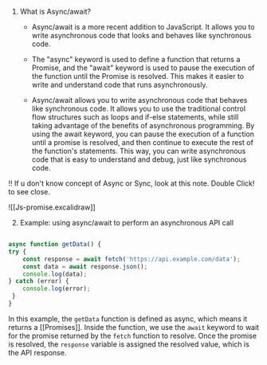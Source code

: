 1. What is Async/await? 

	- Async/await is a more recent addition to JavaScript. It allows you to write asynchronous code that looks and behaves like synchronous code. 

	- The "async" keyword is used to define a function that returns a Promise, and the "await" keyword is used to pause the execution of the function until the Promise is resolved. This makes it easier to write and understand code that runs asynchronously.

	- Async/await allows you to write asynchronous code that behaves like synchronous code. It allows you to use the traditional control flow structures such as loops and if-else statements, while still taking advantage of the benefits of asynchronous programming. By using the await keyword, you can pause the execution of a function until a promise is resolved, and then continue to execute the rest of the function's statements. This way, you can write asynchronous code that is easy to understand and debug, just like synchronous code.


!! If u don't know concept of Async or Sync, look at this note. Double Click! to see close.

![[Js-promise.excalidraw]]



2. Example: 
	using async/await to perform an asynchronous API call

```js

async function getData() { 
try { 
	const response = await fetch('https://api.example.com/data'); 
	const data = await response.json(); 
	console.log(data); 
} catch (error) { 
	console.log(error); 
 } 
}


```
In this example, the `getData` function is defined as async, which means it returns a [[Promises]]. Inside the function, we use the `await` keyword to wait for the promise returned by the `fetch` function to resolve. Once the promise is resolved, the `response` variable is assigned the resolved value, which is the API response.
